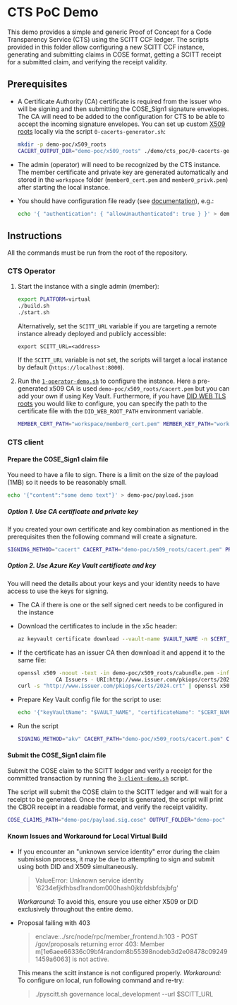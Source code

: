 # CTS PoC Demo

This demo provides a simple and generic Proof of Concept for a Code Transparency Service (CTS) using the SCITT CCF ledger. The scripts provided in this folder allow configuring a new SCITT CCF instance, generating and submitting claims in COSE format, getting a SCITT receipt for a submitted claim, and verifying the receipt validity.

## Prerequisites

- A Certificate Authority (CA) certificate is required from the issuer who will be signing and then submitting the COSE_Sign1 signature envelopes. The CA will need to be added to the configuration for CTS to be able to accept the incoming signature envelopes. You can set up custom [X509 roots](../../docs/configuration.md#x509-roots) locally via the script `0-cacerts-generator.sh`:

    ```bash
    mkdir -p demo-poc/x509_roots
    CACERT_OUTPUT_DIR="demo-poc/x509_roots" ./demo/cts_poc/0-cacerts-generator.sh
    ```

- The admin (operator) will need to be recognized by the CTS instance. The member certificate and private key are generated automatically and stored in the `workspace` folder (`member0_cert.pem` and `member0_privk.pem`) after starting the local instance.

- You should have configuration file ready (see [documentation](../../docs/configuration.md#scitt-configuration)), e.g.:

    ```bash
    echo '{ "authentication": { "allowUnauthenticated": true } }' > demo-poc/configuration.json
    ```

## Instructions

All the commands must be run from the root of the repository.

### CTS Operator

1. Start the instance with a single admin (member):

    ```bash
    export PLATFORM=virtual
    ./build.sh
    ./start.sh
    ```

    Alternatively, set the `SCITT_URL` variable if you are targeting a remote instance already deployed and publicly accessible:

    ```
    export SCITT_URL=<address>
    ```

    If the `SCITT_URL` variable is not set, the scripts will target a local instance by default (`https://localhost:8000`).

2. Run the [`1-operator-demo.sh`](1-operator-demo.sh) to configure the instance. Here a pre-generated x509 CA is used `demo-poc/x509_roots/cacert.pem` but you can add your own if using Key Vault. Furthermore, if you have [DID WEB TLS roots](../../docs/configuration.md#did-web-tls-roots) you would like to configure, you can specify the path to the certificate file with the `DID_WEB_ROOT_PATH` environment variable.

    ```bash
    MEMBER_CERT_PATH="workspace/member0_cert.pem" MEMBER_KEY_PATH="workspace/member0_privk.pem" X509_ROOT_PATH="demo-poc/x509_roots/cacert.pem" SCITT_CONFIG_PATH="demo-poc/configuration.json" ./demo/cts_poc/1-operator-demo.sh
    ```

### CTS client

#### Prepare the COSE_Sign1 claim file

You need to have a file to sign. There is a limit on the size of the payload (1MB) so it needs to be reasonably small.

```bash
echo '{"content":"some demo text"}' > demo-poc/payload.json
```

##### Option 1. Use CA certificate and private key

If you created your own certificate and key combination as mentioned in the prerequisites then the following command will create a signature.

```bash
SIGNING_METHOD="cacert" CACERT_PATH="demo-poc/x509_roots/cacert.pem" PRIVATE_KEY_PATH="demo-poc/x509_roots/cacert_privk.pem" CLAIM_CONTENT_PATH="demo-poc/payload.json" COSE_CLAIMS_OUTPUT_PATH="demo-poc/payload.sig.cose" ./demo/cts_poc/2a-claim-generator.sh
```

##### Option 2. Use Azure Key Vault certificate and key

You will need the details about your keys and your identity needs to have access to use the keys for signing.

- The CA if there is one or the self signed cert needs to be configured in the instance
- Download the certificates to include in the x5c header:

    ```bash
    az keyvault certificate download --vault-name $VAULT_NAME -n $CERT_NAME -f demo-poc/x509_roots/cacert.pem -e PEM
    ```

- If the certificate has an issuer CA then download it and append it to the same file:

    ```bash
    openssl x509 -noout -text -in demo-poc/x509_roots/cabundle.pem -inform PEM | grep URI
                CA Issuers - URI:http://www.issuer.com/pkiops/certs/2024.crt
    curl -s "http://www.issuer.com/pkiops/certs/2024.crt" | openssl x509 >> demo-poc/x509_roots/cacert.pem
    ```

- Prepare Key Vault config file for the script to use:

    ```bash
    echo '{"keyVaultName": "$VAULT_NAME", "certificateName": "$CERT_NAME", "certificateVersion": "$CERT_VER"}' > demo-poc/akv.json
    ```

- Run the script

    ```bash
    SIGNING_METHOD="akv" CACERT_PATH="demo-poc/x509_roots/cacert.pem" CLAIM_CONTENT_PATH="demo-poc/payload.json" COSE_CLAIMS_OUTPUT_PATH="demo-poc/payload.sig.cose" AKV_CONFIG_PATH="demo-poc/akv.json" ./demo/cts_poc/2a-claim-generator.sh
    ```

#### Submit the COSE_Sign1 claim file

Submit the COSE claim to the SCITT ledger and verify a receipt for the committed transaction by running the [`3-client-demo.sh`](3-client-demo.sh) script.

The script will submit the COSE claim to the SCITT ledger and will wait for a receipt to be generated. Once the receipt is generated, the script will print the CBOR receipt in a readable format, and verify the receipt validity.

```bash
COSE_CLAIMS_PATH="demo-poc/payload.sig.cose" OUTPUT_FOLDER="demo-poc" ./demo/cts_poc/3-client-demo.sh
```

#### Known Issues and Workaround for Local Virtual Build

- If you encounter an "unknown service identity" error during the claim submission process, it may be due to attempting to sign and submit using both DID and X509 simultaneously.
    > ValueError: Unknown service identity '6234efjkfhbsd1random000hash0jkbfdsbfdsjbfg'

    _Workaround:_ To avoid this, ensure you use either X509 or DID exclusively throughout the entire demo.
- Proposal failing with 403
    > enclave:../src/node/rpc/member_frontend.h:103 - POST /gov/proposals returning error 403: Member m[1e6aee66336c09bf4random8b55398nodeb3d2e08478c092491459a6063] is not active.

    This means the scitt instance is not configured properly.
    _Workaround:_ To configure on local, run following command and re-try:
    > ./pyscitt.sh governance local_development --url $SCITT_URL